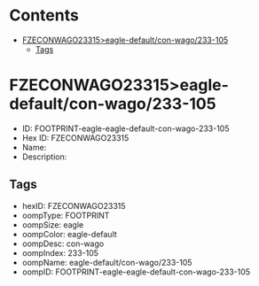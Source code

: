 



Contents
========

* [FZECONWAGO23315>eagle-default/con-wago/233-105](#fzeconwago23315eagle-defaultcon-wago233-105)
	* [Tags](#tags)

# FZECONWAGO23315>eagle-default/con-wago/233-105

- ID: FOOTPRINT-eagle-eagle-default-con-wago-233-105
- Hex ID: FZECONWAGO23315
- Name: 
- Description: 

## Tags

- hexID: FZECONWAGO23315
- oompType: FOOTPRINT
- oompSize: eagle
- oompColor: eagle-default
- oompDesc: con-wago
- oompIndex: 233-105
- oompName: eagle-default/con-wago/233-105
- oompID: FOOTPRINT-eagle-eagle-default-con-wago-233-105

